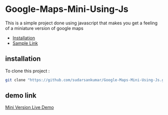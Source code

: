 # Google-Maps-Mini-Using-Js
This is a simple project done using javascript that makes you get a feeling of a miniature version of google maps
- [Installation](#installation)
- [Sample Link](#sample-link)

## installation
To clone this project :

```bash
git clone "https://github.com/sudarsankumar/Google-Maps-Mini-Using-Js.git"
```

## demo link
[Mini Version Live Demo](https://sudarsankumar.github.io/Google-Maps-Mini-Using-Js/)